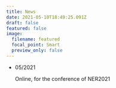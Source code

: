 ```yaml
---
title: News
date: 2021-05-10T18:49:25.091Z
draft: false
featured: false
image:
  filename: featured
  focal_point: Smart
  preview_only: false
---
```

* 05/2021

  Online, for the conference of NER2021